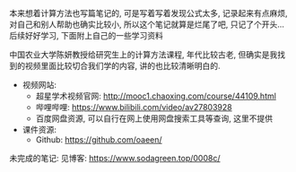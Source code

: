 本来想着计算方法也写篇笔记的, 可是写着写着发现公式太多, 记录起来有点麻烦, 对自己和别人帮助也确实比较小, 所以这个笔记就算是烂尾了吧, 只记了个开头...后续好好学习, 下面附上自己的一些学习资料

中国农业大学陈妍教授给研究生上的计算方法课程, 年代比较古老, 但确实是我找到的视频里面比较切合我们学的内容, 讲的也比较清晰明白的.

- 视频网站:
  - 超星学术视频官网: http://mooc1.chaoxing.com/course/44109.html
  - 哔哩哔哩: https://www.bilibili.com/video/av27803928
  - 百度网盘资源, 可以自行在网上使用网盘搜索工具等查询, 这里不提供
- 课件资源:
  - Github: https://github.com/oaeen/

未完成的笔记: 见博客: https://www.sodagreen.top/0008c/